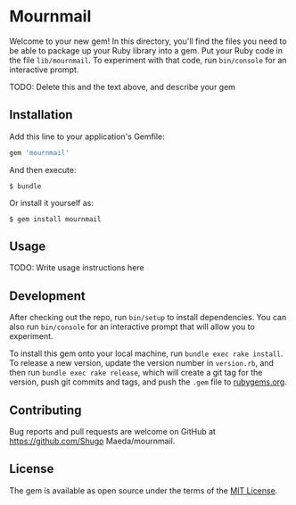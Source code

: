 # Mournmail

Welcome to your new gem! In this directory, you'll find the files you need to be able to package up your Ruby library into a gem. Put your Ruby code in the file `lib/mournmail`. To experiment with that code, run `bin/console` for an interactive prompt.

TODO: Delete this and the text above, and describe your gem

## Installation

Add this line to your application's Gemfile:

```ruby
gem 'mournmail'
```

And then execute:

    $ bundle

Or install it yourself as:

    $ gem install mournmail

## Usage

TODO: Write usage instructions here

## Development

After checking out the repo, run `bin/setup` to install dependencies. You can also run `bin/console` for an interactive prompt that will allow you to experiment.

To install this gem onto your local machine, run `bundle exec rake install`. To release a new version, update the version number in `version.rb`, and then run `bundle exec rake release`, which will create a git tag for the version, push git commits and tags, and push the `.gem` file to [rubygems.org](https://rubygems.org).

## Contributing

Bug reports and pull requests are welcome on GitHub at https://github.com/Shugo Maeda/mournmail.


## License

The gem is available as open source under the terms of the [MIT License](http://opensource.org/licenses/MIT).

